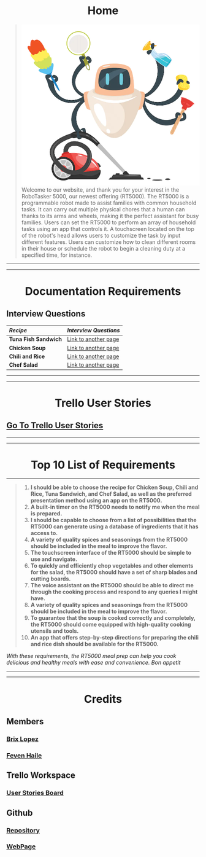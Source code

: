
<h1 align="center">Home</h1>

>
> ![Branching](file-20220906-16-3sovqs.jpg.webp)
> Welcome to our website, and thank you for your interest in the RoboTasker 5000, our newest offering (RT5000). The RT5000 is a programmable robot made to assist families with common household tasks. It can carry out multiple physical chores that a human can thanks to its arms and wheels, making it the perfect assistant for busy families.
> Users can set the RT5000 to perform an array of household tasks using an app that controls it. A touchscreen located on the top of the robot's head allows users to customize the task by input different features. Users can customize how to clean different rooms in their house or schedule the robot to begin a cleaning duty at a specified time, for instance.

---
---

<h1 align="center">Documentation Requirements </h1>

## Interview Questions 

| *Recipe*   | *Interview Questions*   | 
|:-------------|:------------------|
| **Tuna Fish Sandwich** | [Link to another page](TunaSandwich.html) | 
| **Chicken Soup**| [Link to another page](ChickenSoup.html)| 
| **Chili and Rice** | [Link to another page](ChiliRice.html) | 
| **Chef Salad**    | [Link to another page](ChefSalad.html)|

---
---

<h1 align="center">Trello User Stories </h1>

## [Go To Trello User Stories](UserStories.md)
---

---

<h1 align="center">Top 10 List of Requirements  </h1>

---
> 1. **I should be able to choose the recipe for Chicken Soup, Chili and Rice, Tuna Sandwich, and Chef Salad, as well as the preferred presentation method using an app on the RT5000.**
> 1. **A built-in timer on the RT5000 needs to notify me when the meal is prepared.**
> 1. **I should be capable to choose from a list of possibilities that the RT5000 can generate using a database of ingredients that it has access to.**
> 1. **A variety of quality spices and seasonings from the RT5000 should be included in the meal to improve the flavor.**
> 1. **The touchscreen interface of the RT5000 should be simple to use and navigate.**
> 1. **To quickly and efficiently chop vegetables and other elements for the salad, the RT5000 should have a set of sharp blades and cutting boards.**
> 1. **The voice assistant on the RT5000 should be able to direct me through the cooking process and respond to any queries I might have.**
> 1. **A variety of quality spices and seasonings from the RT5000 should be included in the meal to improve the flavor.**
> 1. **To guarantee that the soup is cooked correctly and completely, the RT5000 should come equipped with high-quality cooking utensils and tools.**
> 1. **An app that offers step-by-step directions for preparing the chili and rice dish should be available for the RT5000.**

*With these requirements, the RT5000 meal prep can help you cook delicious and healthy meals with ease and convenience. Bon appetit*

---
---
<h1 align="center">Credits </h1>


## Members 

### [Brix Lopez](https://www.linkedin.com/in/brixlopez/)
### [Feven Haile](https://www.linkedin.com/in/feven-haile-a80669261/)

## Trello Workspace 
### [User Stories Board](https://trello.com/b/1iHTwr1O/user-story-requirements)

## Github 
### [Repository](https://github.com/BrixLopez/RoboTasker5000)

### [WebPage](https://brixlopez.github.io/RoboTasker5000/)



